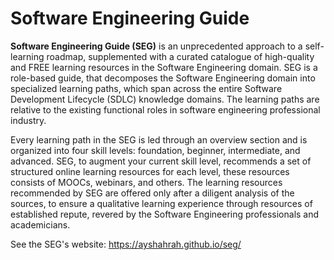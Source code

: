 # Software Engineering Guide

**Software Engineering Guide (SEG)** is an unprecedented approach to a self-learning roadmap, supplemented with a curated catalogue of high-quality and FREE learning resources in the Software Engineering domain. SEG is a role-based guide, that decomposes the Software Engineering domain into specialized learning paths, which span across the entire Software Development Lifecycle (SDLC) knowledge domains. The learning paths are relative to the existing functional roles in software engineering professional industry. 

Every learning path in the SEG is led through an overview section and is organized into four skill levels: foundation, beginner, intermediate, and advanced. SEG, to augment your current skill level, recommends a set of structured online learning resources for each level, these resources consists of MOOCs, webinars, and others. The learning resources recommended by SEG are offered only after a diligent analysis of the sources, to ensure a qualitative learning experience through resources of established repute, revered by the Software Engineering professionals and academicians.

See the SEG's website: https://ayshahrah.github.io/seg/
